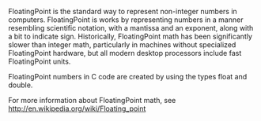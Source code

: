 FloatingPoint is the standard way to represent non-integer numbers in computers. FloatingPoint is works by representing numbers in a manner resembling scientific notation, with a mantissa and an exponent, along with a bit to indicate sign. Historically, FloatingPoint math has been significantly slower than integer math, particularly in machines without specialized FloatingPoint hardware, but all modern desktop processors include fast FloatingPoint units.

FloatingPoint numbers in C code are created by using the types     float and     double.

For more information about FloatingPoint math, see http://en.wikipedia.org/wiki/Floating_point

